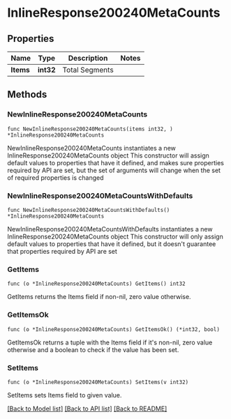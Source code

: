 # InlineResponse200240MetaCounts

## Properties

Name | Type | Description | Notes
------------ | ------------- | ------------- | -------------
**Items** | **int32** | Total Segments | 

## Methods

### NewInlineResponse200240MetaCounts

`func NewInlineResponse200240MetaCounts(items int32, ) *InlineResponse200240MetaCounts`

NewInlineResponse200240MetaCounts instantiates a new InlineResponse200240MetaCounts object
This constructor will assign default values to properties that have it defined,
and makes sure properties required by API are set, but the set of arguments
will change when the set of required properties is changed

### NewInlineResponse200240MetaCountsWithDefaults

`func NewInlineResponse200240MetaCountsWithDefaults() *InlineResponse200240MetaCounts`

NewInlineResponse200240MetaCountsWithDefaults instantiates a new InlineResponse200240MetaCounts object
This constructor will only assign default values to properties that have it defined,
but it doesn't guarantee that properties required by API are set

### GetItems

`func (o *InlineResponse200240MetaCounts) GetItems() int32`

GetItems returns the Items field if non-nil, zero value otherwise.

### GetItemsOk

`func (o *InlineResponse200240MetaCounts) GetItemsOk() (*int32, bool)`

GetItemsOk returns a tuple with the Items field if it's non-nil, zero value otherwise
and a boolean to check if the value has been set.

### SetItems

`func (o *InlineResponse200240MetaCounts) SetItems(v int32)`

SetItems sets Items field to given value.



[[Back to Model list]](../README.md#documentation-for-models) [[Back to API list]](../README.md#documentation-for-api-endpoints) [[Back to README]](../README.md)


